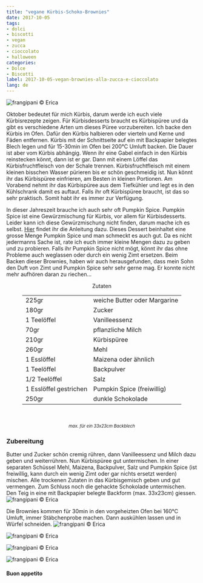 ```yaml
---
title: "vegane Kürbis-Schoko-Brownies"
date: 2017-10-05
tags:
- dolci 
- biscotti
- vegan
- zucca
- cioccolato
- halloween
categories:
- Dolce
- Biscotti
label: 2017-10-05-vegan-brownies-alla-zucca-e-cioccolato
lang: de
---
```

![](../2017-10-05-vegan-brownies-alla-zucca-e-cioccolato/header.jpg "frangipani © Erica")

Oktober bedeutet für mich Kürbis, darum werde ich euch viele Kürbisrezepte zeigen. Für Kürbisdesserts braucht es Kürbispüree und da gibt es verschiedene Arten um dieses Püree vorzubereiten. Ich backe den Kürbis im Ofen. Dafür den Kürbis halbieren oder vierteln und Kerne und Fäden entfernen. Kürbis mit der Schnittseite auf ein mit Backpapier belegtes Blech legen und für 15-30min im Ofen bei 200°C Umluft backen. Die Dauer ist aber vom Kürbis abhängig. Wenn ihr eine Gabel einfach in den Kürbis reinstecken könnt, dann ist er gar. Dann mit einem Löffel das Kürbisfruchtfleisch von der Schale trennen. Kürbisfruchtfleisch mit einem kleinen bisschen Wasser pürieren bis er schön geschmeidig ist. Nun könnt ihr das Kürbispüree einfrieren, am Besten in kleinen Portionen. Am Vorabend nehmt ihr das Kürbispüree aus dem Tiefkühler und legt es in den Kühlschrank damit es auftaut. Falls ihr oft Kürbispüree braucht, ist das so sehr praktisch. Somit habt ihr es immer zur Verfügung.

In dieser Jahreszeit brauche ich auch sehr oft Pumpkin Spice. Pumpkin Spice ist eine Gewürzmischung für Kürbis, vor allem für Kürbisdesserts. Leider kann ich diese Gewürzmischung nicht finden, darum mache ich es selbst. <a href="https://frangipani.raiano.ch/2016-10-12-pumpkin-spice-latte-de/" target="_blank">Hier</a> findet ihr die Anleitung dazu. Dieses Dessert beinhaltet eine grosse Menge Pumpkin Spice und man schmeckt es auch gut. Da es nicht jedermanns Sache ist, rate ich euch immer kleine Mengen dazu zu geben und zu probieren. Falls ihr Pumpkin Spice nicht mögt, könnt ihr das ohne Probleme auch weglassen oder durch ein wenig Zimt ersetzen. Beim Backen dieser Brownies, haben wir auch herausgefunden, dass mein Sohn den Duft von Zimt und Pumpkin Spice sehr sehr gerne mag. Er konnte nicht mehr aufhören daran zu riechen...

<div id="wrapper" style="text-align: center">
  <div id="yourdiv" style="display: inline-block;">
    <div class="ingredients">
      <div class="ingredients-title">Zutaten</div>
      <table>
        <tbody>
          <tr>
            <td>225gr</td>
            <td>weiche Butter oder Margarine</td>
          </tr>
          <tr>
            <td>180gr</td>
            <td>Zucker</td>
          </tr>
          <tr>
            <td>1 Teelöffel</td>
            <td>Vanilleessenz</td>
          </tr>
          <tr>
            <td>70gr</td>
            <td>pflanzliche Milch</td>
          </tr>
          <tr>
            <td>210gr</td>
            <td>Kürbispüree</td>
          </tr>
          <tr>
            <td>260gr</td>
            <td>Mehl</td>
          </tr>
          <tr>
            <td>1 Esslöffel</td>
            <td>Maizena oder ähnlich</td>
          </tr>
          <tr>  
            <td>1 Teelöffel</td>
            <td>Backpulver</td>
          </tr>
          <tr>
            <td>1/2 Teelöffel</td>
            <td>Salz</td>
          </tr>
          <tr>
             <td>1 Esslöffel gestrichen</td>
            <td>Pumpkin Spice (freiwillig)</td>
          </tr>
          <tr> 
            <td>250gr</td>
            <td>dunkle Schokolade</td>  
          </tr>
        </tbody>
      </table>
      <br></br>
      <i class="pull-right" style="font-size: 80%;">max. für ein 33x23cm Backblech</i>
    </div>
  </div>
</div>


<h3>
  <font color="grey">
    <i class="fa-solid fa-gears"></i>
  </font> Zubereitung
</h3>

Butter und Zucker schön cremig rühren, dann Vanilleessenz und Milch dazu geben und weiterrühren. Nun Kürbispüree gut untermischen. In einer separaten Schüssel Mehl, Maizena, Backpulver, Salz und Pumpkin Spice (ist freiwillig, kann durch ein wenig Zimt oder gar nichts ersetzt werden) mischen. Alle trockenen Zutaten in das Kürbisgemisch geben und gut vermengen. Zum Schluss noch die gehackte Schokolade untermischen. Den Teig in eine mit Backpapier belegte Backform (max. 33x23cm) giessen.
![](../2017-10-05-vegan-brownies-alla-zucca-e-cioccolato/teglia.jpg "frangipani © Erica")

Die Brownies kommen für 30min in den vorgeheizten Ofen bei 160°C Umluft, immer Stäbchenprobe machen. Dann auskühlen lassen und in Würfel schneiden.
![](../2017-10-05-vegan-brownies-alla-zucca-e-cioccolato/risultato1.jpg "frangipani © Erica")

![](../2017-10-05-vegan-brownies-alla-zucca-e-cioccolato/risultato2.jpg "frangipani © Erica")

![](../2017-10-05-vegan-brownies-alla-zucca-e-cioccolato/risultato3.jpg "frangipani © Erica")

![](../2017-10-05-vegan-brownies-alla-zucca-e-cioccolato/risultato4.jpg "frangipani © Erica")

<h4>Buon appetito
  <font color="red">
    <i class="fa-regular fa-face-smile"></i>
  </font>
</h4>